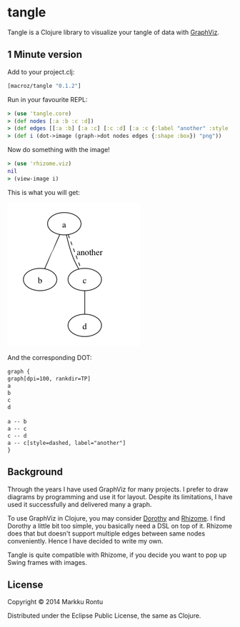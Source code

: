 tangle
======

Tangle is a Clojure library to visualize your tangle of data with [GraphViz](http://www.graphviz.org/).

1 Minute version
----------------

Add to your project.clj:

```clj
[macroz/tangle "0.1.2"]
```

Run in your favourite REPL:

```clj
> (use 'tangle.core)
> (def nodes [:a :b :c :d])
> (def edges [[:a :b] [:a :c] [:c :d] [:a :c {:label "another" :style :dashed}]])
> (def i (dot->image (graph->dot nodes edges {:shape :box}) "png"))
```

Now do something with the image!

```clj
> (use 'rhizome.viz)
nil
> (view-image i)
```

This is what you will get:

![Example graph](examples/1.png?raw=true)

And the corresponding DOT:

```
graph {
graph[dpi=100, rankdir=TP]
a
b
c
d

a -- b
a -- c
c -- d
a -- c[style=dashed, label="another"]
}
```

Background
----------

Through the years I have used GraphViz for many projects. I prefer to draw diagrams by programming and use it for layout. Despite its limitations, I have used it successfully and delivered many a graph.

To use GraphViz in Clojure, you may consider [Dorothy](https://github.com/daveray/dorothy) and [Rhizome](https://github.com/ztellman/rhizome). I find Dorothy a little bit too simple, you basically need a DSL on top of it. Rhizome does that but doesn't support multiple edges between same nodes conveniently. Hence I have decided to write my own. 

Tangle is quite compatible with Rhizome, if you decide you want to pop up Swing frames with images.

License
-------

Copyright © 2014 Markku Rontu

Distributed under the Eclipse Public License, the same as Clojure.
